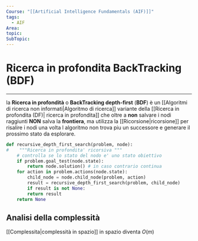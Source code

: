 ```yaml
---
Course: "[[Artificial Intelligence Fundamentals (AIF)]]"
tags:
  - AIF
Area: 
topic: 
SubTopic:
---
```

# Ricerca in profondita BackTracking (BDF)
---
la **Ricerca in profondità** o **BackTracking depth-first** (**BDF**) è un [[Algoritmi di ricerca non informati|Algoritmo di ricerca]] variante della [[Ricerca in profondita (DF)| ricerca in profondita]] che oltre a **non** salvare i nodi raggiunti  **NON** salva la **frontiera**, ma utilizza la [[Ricorsione|ricorsione]] per risalire i nodi una volta l algoritmo non trova piu un successore e generare il prossimo stato da esplorare.  



```Python
def recursive_depth_first_search(problem, node): 
#    """Ricerca in profondita' ricorsiva """ 
	# controlla se lo stato del nodo e' uno stato obiettivo 
	if problem.goal_test(node.state): 
		return node.solution() # in caso contrario continua 
	for action in problem.actions(node.state):
		child_node = node.child_node(problem, action)
		result = recursive_depth_first_search(problem, child_node)
		if result is not None:
		return result
	return None
```



##  Analisi della complessità
 [[Complessita|complessità in spazio]] in spazio diventa  $O(m)$
